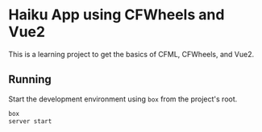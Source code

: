 # Haiku App using CFWheels and Vue2

This is a learning project to get the basics of CFML, CFWheels, and
Vue2.

## Running

Start the development environment using `box` from the project's root.

```bash
box
server start
```
